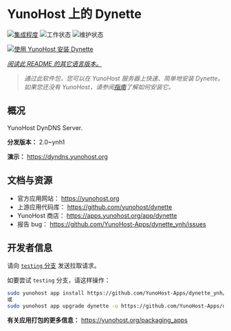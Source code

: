 <!--
注意：此 README 由 <https://github.com/YunoHost/apps/tree/master/tools/readme_generator> 自动生成
请勿手动编辑。
-->

# YunoHost 上的 Dynette

[![集成程度](https://dash.yunohost.org/integration/dynette.svg)](https://ci-apps.yunohost.org/ci/apps/dynette/) ![工作状态](https://ci-apps.yunohost.org/ci/badges/dynette.status.svg) ![维护状态](https://ci-apps.yunohost.org/ci/badges/dynette.maintain.svg)

[![使用 YunoHost 安装 Dynette](https://install-app.yunohost.org/install-with-yunohost.svg)](https://install-app.yunohost.org/?app=dynette)

*[阅读此 README 的其它语言版本。](./ALL_README.md)*

> *通过此软件包，您可以在 YunoHost 服务器上快速、简单地安装 Dynette。*  
> *如果您还没有 YunoHost，请参阅[指南](https://yunohost.org/install)了解如何安装它。*

## 概况

YunoHost DynDNS Server.

**分发版本：** 2.0~ynh1

**演示：** <https://dyndns.yunohost.org>
## 文档与资源

- 官方应用网站： <https://yunohost.org>
- 上游应用代码库： <https://github.com/yunohost/dynette>
- YunoHost 商店： <https://apps.yunohost.org/app/dynette>
- 报告 bug： <https://github.com/YunoHost-Apps/dynette_ynh/issues>

## 开发者信息

请向 [`testing` 分支](https://github.com/YunoHost-Apps/dynette_ynh/tree/testing) 发送拉取请求。

如要尝试 `testing` 分支，请这样操作：

```bash
sudo yunohost app install https://github.com/YunoHost-Apps/dynette_ynh/tree/testing --debug
或
sudo yunohost app upgrade dynette -u https://github.com/YunoHost-Apps/dynette_ynh/tree/testing --debug
```

**有关应用打包的更多信息：** <https://yunohost.org/packaging_apps>
